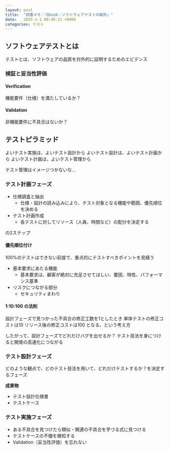 ```yaml
---
layout: post
title:  "読書メモ：『Qbook：ソフトウェアテストの勘所』"
date:   2025-1-1 00:48:11 +0900
categories: テスト
---
```


## ソフトウェアテストとは
テストとは、ソフトウェアの品質を対外的に証明するためのエビデンス

### 検証と妥当性評価
#### Verification
機能要件（仕様）を満たしているか？

#### Validation
非機能要件に不具合はないか？

## テストピラミッド

よいテスト実施は、よいテスト設計から
よいテスト設計は、よいテスト計画から
よいテスト計画は、よいテスト管理から

テスト管理はイメージつかないな...

### テスト計画フェーズ

- 仕様調査と抽出
  - 仕様・設計の読み込みにより、テスト対象となる機能や範囲、優先順位を決める
- テスト計画作成
  - 各テストに対してリソース（人員、時間など）の配分を決定する

の2ステップ

#### 優先順位付け

100%のテストはできない前提で、重点的にテストすべきポイントを見繕う
- 基本要求にあたる機能
  - 基本要求は、顧客が絶対に充足させてほしい、要因、特性、パフォーマンス基準
- リスクにつながる部分
  - セキュリティまわり

#### 1:10:100 の法則
設計フェーズで見つかった不具合の修正工数を1としたとき
単体テストの修正コストは10
リリース後の修正コストは100
となる、という考え方

したがって、設計フェーズでどれだけバグを出せるか？
テスト技法を身につけると開発の高速化につながる

### テスト設計フェーズ

どのような観点で、どのテスト技法を用いて、どれだけテストするか？を決定するフェーズ

**成果物**
- テスト設計仕様書
- テストケース

### テスト実施フェーズ

- ある不具合を見つけたら類似・関連の不具合を芋づる式に見つける
- テストケースの不備を検知する
- Validation（妥当性評価）を忘れない



